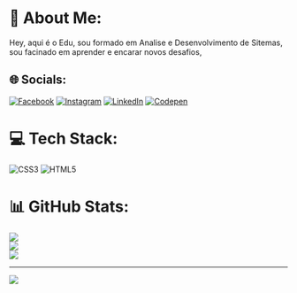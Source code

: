 # 💫 About Me:
Hey, aqui é o Edu, sou formado em Analise e Desenvolvimento de Sitemas, sou facinado em aprender e encarar novos desafios, 


## 🌐 Socials:
[![Facebook](https://img.shields.io/badge/Facebook-%231877F2.svg?logo=Facebook&logoColor=white)](https://facebook.com/https://www.facebook.com/eduardo.hamab) [![Instagram](https://img.shields.io/badge/Instagram-%23E4405F.svg?logo=Instagram&logoColor=white)](https://instagram.com/https://www.instagram.com/eduhonda013/) [![LinkedIn](https://img.shields.io/badge/LinkedIn-%230077B5.svg?logo=linkedin&logoColor=white)](https://linkedin.com/in/https://www.linkedin.com/in/eduardo-hamab-08a774282/) [![Codepen](https://img.shields.io/badge/Codepen-000000?style=for-the-badge&logo=codepen&logoColor=white)](https://codepen.io/https://www.instagram.com/eduhonda013/) 

# 💻 Tech Stack:
![CSS3](https://img.shields.io/badge/css3-%231572B6.svg?style=flat&logo=css3&logoColor=white) ![HTML5](https://img.shields.io/badge/html5-%23E34F26.svg?style=flat&logo=html5&logoColor=white)
# 📊 GitHub Stats:
![](https://github-readme-stats.vercel.app/api?username=EduHamab&theme=algolia&hide_border=false&include_all_commits=false&count_private=false)<br/>
![](https://github-readme-streak-stats.herokuapp.com/?user=EduHamab&theme=algolia&hide_border=false)<br/>
![](https://github-readme-stats.vercel.app/api/top-langs/?username=EduHamab&theme=algolia&hide_border=false&include_all_commits=false&count_private=false&layout=compact)

---
[![](https://visitcount.itsvg.in/api?id=EduHamab&icon=0&color=0)](https://visitcount.itsvg.in)

<!-- Proudly created with GPRM ( https://gprm.itsvg.in ) -->
